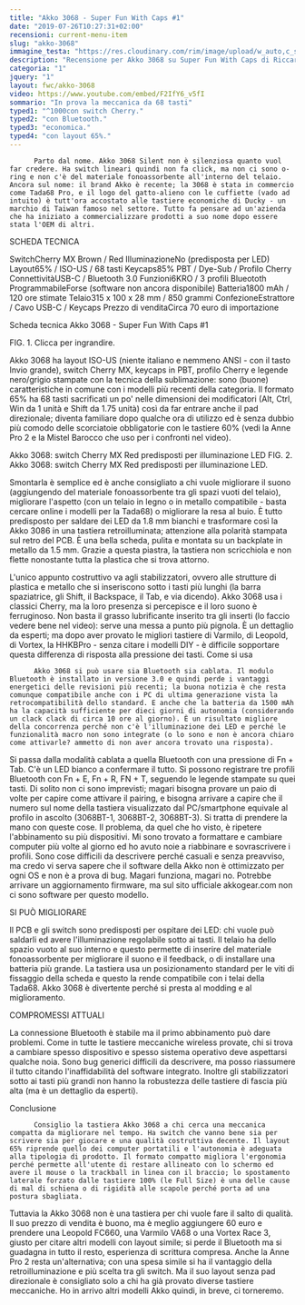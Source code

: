 ```yaml
---
title: "Akko 3068 - Super Fun With Caps #1"
date: "2019-07-26T10:27:31+02:00"
recensioni: current-menu-item
slug: "akko-3068"
immagine_testa: "https://res.cloudinary.com/rim/image/upload/w_auto,c_scale,q_auto,f_auto/v1564132445/recensioni/akko-3068.png"
description: "Recensione per Akko 3068 su Super Fun With Caps di Riccardo Palombo. È una tastiera meccanica economica con Blueooth e layout 65%."
categoria: "1"
jquery: "1"
layout: fwc/akko-3068
video: https://www.youtube.com/embed/F2IfY6_v5fI
sommario: "In prova la meccanica da 68 tasti"
typed1: "^1000con switch Cherry."
typed2: "con Bluetooth."
typed3: "economica."
typed4: "con layout 65%."
---
```

          Parto dal nome. Akko 3068 Silent non è silenziosa quanto vuol far credere. Ha switch lineari quindi non fa click, ma non ci sono o-ring e non c'è del materiale fonoassorbente all'interno del telaio. Ancora sul nome: il brand Akko è recente; la 3068 è stata in commercio come Tada68 Pro, e il logo del gatto-alieno con le cuffiette (vado ad intuito) è tutt'ora accostato alle tastiere economiche di Ducky - un marchio di Taiwan famoso nel settore. Tutto fa pensare ad un'azienda che ha iniziato a commercializzare prodotti a suo nome dopo essere stata l'OEM di altri.

SCHEDA TECNICA

SwitchCherry MX Brown / Red IlluminazioneNo (predisposta per LED) Layout65% / ISO-US / 68 tasti Keycaps85% PBT / Dye-Sub / Profilo Cherry ConnettivitàUSB-C / Bluetooth 3.0 Funzioni6KRO / 3 profili Blueototh ProgrammabileForse (software non ancora disponibile) Batteria1800 mAh / 120 ore stimate Telaio315 x 100 x 28 mm / 850 grammi ConfezioneEstrattore / Cavo USB-C / Keycaps Prezzo di venditaCirca 70 euro di importazione

Scheda tecnica Akko 3068 - Super Fun With Caps #1

FIG. 1. Clicca per ingrandire.
         

Akko 3068 ha layout ISO-US (niente italiano e nemmeno ANSI - con il tasto Invio grande), switch Cherry MX, keycaps in PBT, profilo Cherry e legende nero/grigio stampate con la tecnica della sublimazione: sono (buone) caratteristiche in comune con i modelli più recenti della categoria. Il formato 65% ha 68 tasti sacrificati un po' nelle dimensioni dei modificatori (Alt, Ctrl, Win da 1 unità e Shift da 1.75 unità) così da far entrare anche il pad direzionale; diventa familiare dopo qualche ora di utilizzo ed è senza dubbio più comodo delle scorciatoie obbligatorie con le tastiere 60% (vedi la Anne Pro 2 e la Mistel Barocco che uso per i confronti nel video).

Akko 3068: switch Cherry MX Red predisposti per illuminazione LED
FIG. 2. Akko 3068: switch Cherry MX Red predisposti per illuminazione LED.

Smontarla è semplice ed è anche consigliato a chi vuole migliorare il suono (aggiungendo del materiale fonoassorbente tra gli spazi vuoti del telaio), migliorare l'aspetto (con un telaio in legno o in metallo compatibile - basta cercare online i modelli per la Tada68) o migliorare la resa al buio. È tutto predisposto per saldare dei LED da 1.8 mm bianchi e trasformare così la Akko 3086 in una tastiera retroilluminata; attenzione alla polarità stampata sul retro del PCB. È una bella scheda, pulita e montata su un backplate in metallo da 1.5 mm. Grazie a questa piastra, la tastiera non scricchiola e non flette nonostante tutta la plastica che si trova attorno.

L'unico appunto costruttivo va agli stabilizzatori, ovvero alle strutture di plastica e metallo che si inseriscono sotto i tasti più lunghi (la barra spaziatrice, gli Shift, il Backspace, il Tab, e via dicendo). Akko 3068 usa i classici Cherry, ma la loro presenza si percepisce e il loro suono è ferruginoso. Non basta il grasso lubrificante inserito tra gli inserti (lo faccio vedere bene nel video): serve una messa a punto più pignola. È un dettaglio da esperti; ma dopo aver provato le migliori tastiere di Varmilo, di Leopold, di Vortex, la HHKBPro - senza citare i modelli DIY - è difficile sopportare questa differenza di risposta alla pressione dei tasti.
Come si usa

          Akko 3068 si può usare sia Bluetooth sia cablata. Il modulo Bluetooth è installato in versione 3.0 e quindi perde i vantaggi energetici delle revisioni più recenti; la buona notizia è che resta comunque compatibile anche con i PC di ultima generazione vista la retrocompatibilità dello standard. E anche che la batteria da 1500 mAh ha la capacità sufficiente per dieci giorni di autonomia (considerando un clack clack di circa 10 ore al giorno). È un risultato migliore della concorrenza perché non c'è l'illuminazione dei LED e perché le funzionalità macro non sono integrate (o lo sono e non è ancora chiaro come attivarle? ammetto di non aver ancora trovato una risposta).

Si passa dalla modalità cablata a quella Bluetooth con una pressione di Fn + Tab. C'è un LED bianco a confermare il tutto. Si possono registrare tre profili Bluetooth con Fn + E, Fn + R, FN + T, seguendo le legende stampate su quei tasti. Di solito non ci sono imprevisti; magari bisogna provare un paio di volte per capire come attivare il pairing, e bisogna arrivare a capire che il numero sul nome della tastiera visualizzato dal PC/smartphone equivale al profilo in ascolto (3068BT-1, 3068BT-2, 3068BT-3). Si tratta di prendere la mano con queste cose. Il problema, da quel che ho visto, è ripetere l'abbinamento su più dispositivi. Mi sono trovato a formattare e cambiare computer più volte al giorno ed ho avuto noie a riabbinare e sovrascrivere i profili. Sono cose difficili da descrivere perché casuali e senza preavviso, ma credo vi serva sapere che il software della Akko non è ottimizzato per ogni OS e non è a prova di bug. Magari funziona, magari no. Potrebbe arrivare un aggiornamento firmware, ma sul sito ufficiale akkogear.com non ci sono software per questo modello.

SI PUÒ MIGLIORARE

Il PCB e gli switch sono predisposti per ospitare dei LED: chi vuole può saldarli ed avere l'illuminazione regolabile sotto ai tasti. Il telaio ha dello spazio vuoto al suo interno e questo permette di inserire del materiale fonoassorbente per migliorare il suono e il feedback, o di installare una batteria più grande. La tastiera usa un posizionamento standard per le viti di fissaggio della scheda e questo la rende compatibile con i telai della Tada68. Akko 3068 è divertente perché si presta al modding e al miglioramento.

COMPROMESSI ATTUALI

La connessione Bluetooth è stabile ma il primo abbinamento può dare problemi. Come in tutte le tastiere meccaniche wireless provate, chi si trova a cambiare spesso dispositivo e spesso sistema operativo deve aspettarsi qualche noia. Sono bug generici difficili da descrivere, ma posso riassumere il tutto citando l'inaffidabilità del software integrato. Inoltre gli stabilizzatori sotto ai tasti più grandi non hanno la robustezza delle tastiere di fascia più alta (ma è un dettaglio da esperti).

Conclusione

          Consiglio la tastiera Akko 3068 a chi cerca una meccanica compatta da migliorare nel tempo. Ha switch che vanno bene sia per scrivere sia per giocare e una qualità costruttiva decente. Il layout 65% riprende quello dei computer portatili e l'autonomia è adeguata alla tipologia di prodotto. Il formato compatto migliora l'ergonomia perché permette all'utente di restare allineato con lo schermo ed avere il mouse o la trackball in linea con il braccio; lo spostamento laterale forzato dalle tastiere 100% (le Full Size) è una delle cause di mal di schiena o di rigidità alle scapole perché porta ad una postura sbagliata.

Tuttavia la Akko 3068 non è una tastiera per chi vuole fare il salto di qualità. Il suo prezzo di vendita è buono, ma è meglio aggiungere 60 euro e prendere una Leopold FC660, una Varmilo VA68 o una Vortex Race 3, giusto per citare altri modelli con layout simile; si perde il Bluetooth ma si guadagna in tutto il resto, esperienza di scrittura compresa. Anche la Anne Pro 2 resta un'alternativa; con una spesa simile si ha il vantaggio della retroilluminazione e più scelta tra gli switch. Ma il suo layout senza pad direzionale è consigliato solo a chi ha già provato diverse tastiere meccaniche. Ho in arrivo altri modelli Akko quindi, in breve, ci torneremo.